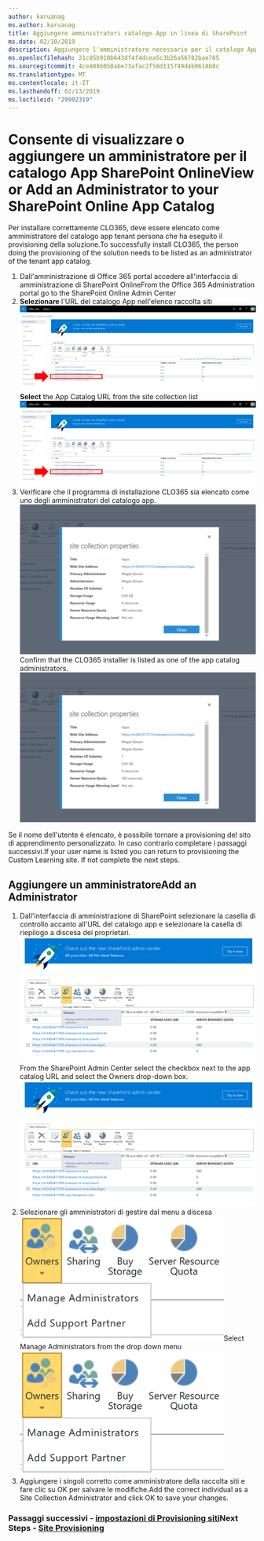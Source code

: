 ```yaml
---
author: karuanag
ms.author: karuanag
title: Aggiungere amministratori catalogo App in linea di SharePoint
ms.date: 02/10/2019
description: Aggiungere l'amministratore necessario per il catalogo App
ms.openlocfilehash: 21c85b910b643df4f4dcea5c3b26a56782bae785
ms.sourcegitcommit: 4ce808b058abe73afac2f58d115749d4b0618b0c
ms.translationtype: MT
ms.contentlocale: it-IT
ms.lasthandoff: 02/13/2019
ms.locfileid: "29992319"
---
```

# <a name="view-or-add-an-administrator-to-your-sharepoint-online-app-catalog"></a><span data-ttu-id="95823-103">Consente di visualizzare o aggiungere un amministratore per il catalogo App SharePoint Online</span><span class="sxs-lookup"><span data-stu-id="95823-103">View or Add an Administrator to your SharePoint Online App Catalog</span></span>

<span data-ttu-id="95823-104">Per installare correttamente CLO365, deve essere elencato come amministratore del catalogo app tenant persona che ha eseguito il provisioning della soluzione.</span><span class="sxs-lookup"><span data-stu-id="95823-104">To successfully install CLO365, the person doing the provisioning of the solution needs to be listed as an administrator of the tenant app catalog.</span></span>

1. <span data-ttu-id="95823-105">Dall'amministrazione di Office 365 portal accedere all'interfaccia di amministrazione di SharePoint Online</span><span class="sxs-lookup"><span data-stu-id="95823-105">From the Office 365 Administration portal go to the SharePoint Online Admin Center</span></span>
1. <span data-ttu-id="95823-106">**Selezionare** l'URL del catalogo App nell'elenco raccolta siti ![appadmin_url.png](media/appadmin_url.png)</span><span class="sxs-lookup"><span data-stu-id="95823-106">**Select** the App Catalog URL from the site collection list ![appadmin_url.png](media/appadmin_url.png)</span></span>
1. <span data-ttu-id="95823-p101">Verificare che il programma di installazione CLO365 sia elencato come uno degli amministratori del catalogo app. ![appadmin_dialog.png](media/appadmin_dialog.png)</span><span class="sxs-lookup"><span data-stu-id="95823-p101">Confirm that the CLO365 installer is listed as one of the app catalog administrators. ![appadmin_dialog.png](media/appadmin_dialog.png)</span></span>

<span data-ttu-id="95823-p102">Se il nome dell'utente è elencato, è possibile tornare a provisioning del sito di apprendimento personalizzato.  In caso contrario completare i passaggi successivi.</span><span class="sxs-lookup"><span data-stu-id="95823-p102">If your user name is listed you can return to provisioning the Custom Learning site.  If not complete the next steps.</span></span> 

## <a name="add-an-administrator"></a><span data-ttu-id="95823-111">Aggiungere un amministratore</span><span class="sxs-lookup"><span data-stu-id="95823-111">Add an Administrator</span></span>

1. <span data-ttu-id="95823-p103">Dall'interfaccia di amministrazione di SharePoint selezionare la casella di controllo accanto all'URL del catalogo app e selezionare la casella di riepilogo a discesa dei proprietari. ![appadmin_owner.png](media/appadmin_owner.png)</span><span class="sxs-lookup"><span data-stu-id="95823-p103">From the SharePoint Admin Center select the checkbox next to the app catalog URL and select the Owners drop-down box. ![appadmin_owner.png](media/appadmin_owner.png)</span></span>
1. <span data-ttu-id="95823-114">Selezionare gli amministratori di gestire dal menu a discesa ![appadmin_owner.png](media/appadmin_manage.png)</span><span class="sxs-lookup"><span data-stu-id="95823-114">Select Manage Administrators from the drop down menu ![appadmin_owner.png](media/appadmin_manage.png)</span></span>
1. <span data-ttu-id="95823-115">Aggiungere i singoli corretto come amministratore della raccolta siti e fare clic su OK per salvare le modifiche.</span><span class="sxs-lookup"><span data-stu-id="95823-115">Add the correct individual as a Site Collection Administrator and click OK to save your changes.</span></span>

### <a name="next-steps---site-provisioninginstallsitepackagemd"></a><span data-ttu-id="95823-116">Passaggi successivi - [impostazioni di Provisioning siti](installsitepackage.md)</span><span class="sxs-lookup"><span data-stu-id="95823-116">Next Steps - [Site Provisioning](installsitepackage.md)</span></span>
